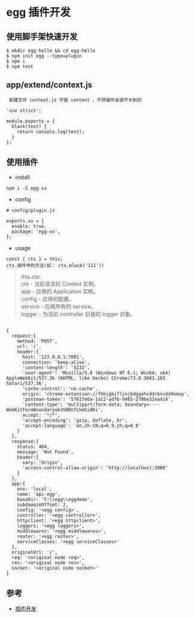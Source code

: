 # egg 插件开发

>
## 使用脚手架快速开发

```
$ mkdir egg-hello && cd egg-hello
$ npm init egg --type=plugin
$ npm i
$ npm test
```

## app/extend/context.js

```
 新建文件 context.js 不是 content ，不然插件会调不大到的

'use strict';

module.exports = {
  black(text) {
    return console.log(text);
  }
};

```


## 使用插件

- install

```
npm i -S egg-xx
```

- config
```
# config/plugin.js

exports.xx = {
  enable: true,
  package: 'egg-xx',
};
```

- usage
```
const { ctx } = this;
ctx.插件中的方法(如： ctx.black('111'))
```


>this.ctx:  
ctx - 当前请求的 Context 实例。  
app - 应用的 Application 实例。  
config - 应用的配置。  
service - 应用所有的 service。  
logger - 为当前 controller 封装的 logger 对象。  

```

{ 
  request:{ 
    method: 'POST',
    url: '/',
    header:{ 
      host: '127.0.0.1:7001',
      connection: 'keep-alive',
      'content-length': '4232',
      'user-agent': 'Mozilla/5.0 (Windows NT 6.1; Win64; x64) AppleWebKit/537.36 (KHTML, like Gecko) Chrome/73.0.3683.103 Safari/537.36',
      'cache-control': 'no-cache',
      origin: 'chrome-extension://fhbjgbiflinjbdggehcddcbncdddomop',
      'postman-token': '57637e6a-1a12-ad7b-9465-2786e32ea414',
      'content-type': 'multipart/form-data; boundary=----WebKitFormBoundaryob3VBRnTLhmSi8Ki',
      accept: '*/*',
      'accept-encoding': 'gzip, deflate, br',
      'accept-language': 'en,zh-CN;q=0.9,zh;q=0.8' 
    } 
  },
  response:{ 
    status: 404,
    message: 'Not Found',
    header:{ 
      vary: 'Origin',
      'access-control-allow-origin': 'http://localhost:3000' 
    }
  },
  app:{ 
    env: 'local',
    name: 'api-egg',
    baseDir: 'F:\\egg\\eggdemo',
    subdomainOffset: 2,
    config: '<egg config>',
    controller: '<egg controller>',
    httpclient: '<egg httpclient>',
    loggers: '<egg loggers>',
    middlewares: '<egg middlewares>',
    router: '<egg router>',
    serviceClasses: '<egg serviceClasses>' 
  },
  originalUrl: '/',
  req: '<original node req>',
  res: '<original node res>',
  socket: '<original node socket>' 
}
```


## 参考
- [插件开发](https://eggjs.org/zh-cn/advanced/plugin.html)

